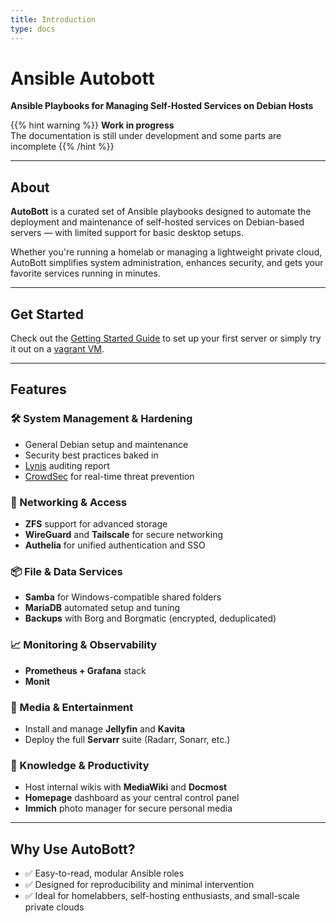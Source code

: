 ```yaml
---
title: Introduction
type: docs
---
```


# Ansible Autobott
**Ansible Playbooks for Managing Self-Hosted Services on Debian Hosts**


{{% hint warning %}}
**Work in progress**  
The documentation is still under development and some parts are incomplete
{{% /hint %}}


---

## About

**AutoBott** is a curated set of Ansible playbooks designed to automate the deployment and maintenance of
self-hosted services on Debian-based servers — with limited support for basic desktop setups.

Whether you're running a homelab or managing a lightweight private cloud, AutoBott simplifies system administration, enhances security, and gets your favorite services running in minutes.

---

## Get Started

Check out the [Getting Started Guide](/docs/docs/getting-started/) to set up your first server or simply try
it out on a [vagrant VM](/docs/docs/getting-started/vagrant/).

---
## Features

### 🛠️ System Management & Hardening
- General Debian setup and maintenance
- Security best practices baked in
- [Lynis](https://cisofy.com/lynis/) auditing report
- [CrowdSec](https://www.crowdsec.net/) for real-time threat prevention

### 🔐 Networking & Access
- **ZFS** support for advanced storage
- **WireGuard** and **Tailscale** for secure networking
- **Authelia** for unified authentication and SSO

### 📦 File & Data Services
- **Samba** for Windows-compatible shared folders
- **MariaDB** automated setup and tuning
- **Backups** with Borg and Borgmatic (encrypted, deduplicated)

### 📈 Monitoring & Observability
- **Prometheus + Grafana** stack
- **Monit**

### 🎥 Media & Entertainment
- Install and manage **Jellyfin** and **Kavita**
- Deploy the full **Servarr** suite (Radarr, Sonarr, etc.)

### 🧠 Knowledge & Productivity
- Host internal wikis with **MediaWiki** and **Docmost**
- **Homepage** dashboard as your central control panel
- **Immich** photo manager for secure personal media

---

## Why Use AutoBott?

- ✅ Easy-to-read, modular Ansible roles
- ✅ Designed for reproducibility and minimal intervention
- ✅ Ideal for homelabbers, self-hosting enthusiasts, and small-scale private clouds

